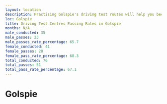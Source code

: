 ```yaml
---
layout: location
description: Practising Golspie's driving test routes will help you become more confident in your gear-changing abilities.
loc: Golspie
title: Driving Test Centres Passing Rates in Golspie
months: N/A
male_conducted: 35
male_passes: 23
male_passes_rate_percentage: 65.7
female_conducted: 41
female_passes: 28
female_pass_rate_percentage: 68.3
total_conducted: 76
total_passes: 51
total_pass_rate_percentage: 67.1
---
```


# Golspie

